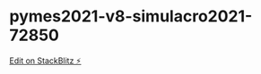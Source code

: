 # pymes2021-v8-simulacro2021-72850

[Edit on StackBlitz ⚡️](https://stackblitz.com/edit/pymes2021-v8-simulacro2021-72850)